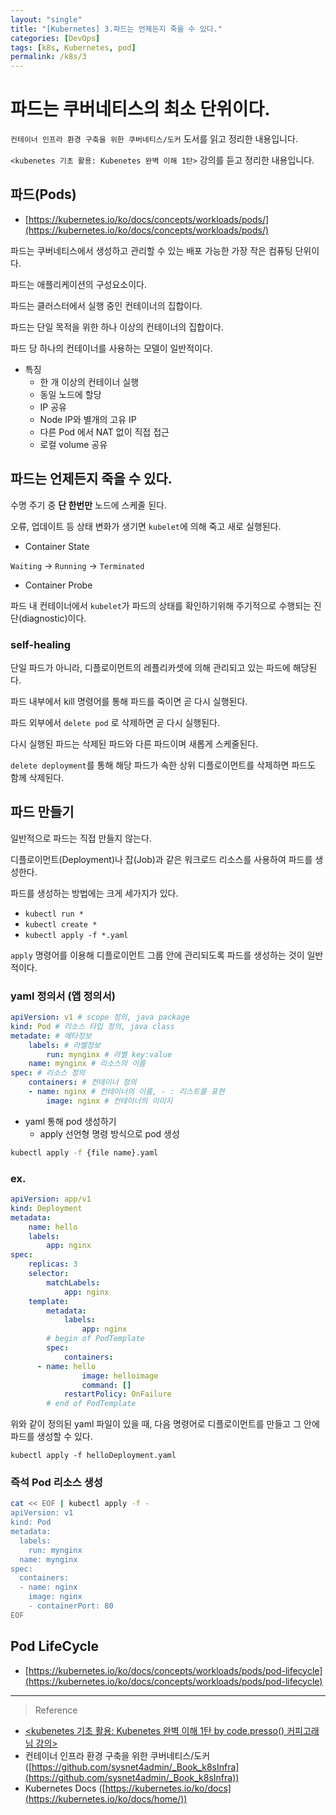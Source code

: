 ```yaml
---
layout: "single"
title: "[Kubernetes] 3.파드는 언제든지 죽을 수 있다."
categories: [DevOps]
tags: [k8s, Kubernetes, pod]
permalink: /k8s/3
---
```


# 파드는 쿠버네티스의 최소 단위이다.

`컨테이너 인프라 환경 구축을 위한 쿠버네티스/도커` 도서를 읽고 정리한 내용입니다.

`<kubenetes 기초 활용: Kubenetes 완벽 이해 1탄>` 강의를 듣고 정리한 내용입니다.

## 파드(Pods)

- [https://kubernetes.io/ko/docs/concepts/workloads/pods/](https://kubernetes.io/ko/docs/concepts/workloads/pods/)

파드는 쿠버네티스에서 생성하고 관리할 수 있는 배포 가능한 가장 작은 컴퓨팅 단위이다.

파드는 애플리케이션의 구성요소이다.

파드는 클러스터에서 실행 중인 컨테이너의 집합이다.

파드는 단일 목적을 위한 하나 이상의 컨테이너의 집합이다.

파드 당 하나의 컨테이너를 사용하는 모델이 일반적이다.

- 특징
  - 한 개 이상의 컨테이너 실행
  - 동일 노드에 할당
  - IP 공유
  - Node IP와 별개의 고유 IP
  - 다른 Pod 에서 NAT 없이 직접 접근
  - 로컬 volume 공유

## 파드는 언제든지 죽을 수 있다.

수명 주기 중 **단 한번만** 노드에 스케줄 된다.

오류, 업데이트 등 상태 변화가 생기면 `kubelet`에 의해 죽고 새로 실행된다.

- Container State

`Waiting` → `Running` → `Terminated`

- Container Probe

파드 내 컨테이너에서 `kubelet`가 파드의 상태를 확인하기위해 주기적으로 수행되는 진단(diagnostic)이다.

### self-healing

단일 파드가 아니라, 디플로이먼트의 레플리카셋에 의해 관리되고 있는 파드에 해당된다.

파드 내부에서 kill 명령어를 통해 파드를 죽이면 곧 다시 실행된다.

파드 외부에서 `delete pod` 로 삭제하면 곧 다시 실행된다. 

다시 실행된 파드는 삭제된 파드와 다른 파드이며 새롭게 스케줄된다.

`delete deployment`를 통해 해당 파드가 속한 상위 디플로이먼트를 삭제하면 파드도 함께 삭제된다.

## 파드 만들기

일반적으로 파드는 직접 만들지 않는다.

디플로이먼트(Deployment)나 잡(Job)과 같은 워크로드 리소스를 사용하여 파드를 생성한다.

파드를 생성하는 방법에는 크게 세가지가 있다.

- `kubectl run *`
- `kubectl create *`
- `kubectl apply -f *.yaml`

`apply` 명령어를 이용해 디플로이먼트 그룹 안에 관리되도록 파드를 생성하는 것이 일반적이다.

### yaml 정의서 (앱 정의서)

```yaml
apiVersion: v1 # scope 정의, java package
kind: Pod # 리소스 타입 정의, java class
metadate: # 메타정보
	labels: # 라벨정보
		run: mynginx # 라벨 key:value
	name: mynginx # 리소스의 이름
spec: # 리소스 정의
	containers: # 컨테이너 정의
	- name: nginx # 컨테이너의 이름, - : 리스트를 표현
		image: nginx # 컨테이너의 이미지
```

- yaml 통해 pod 생성하기
    - apply 선언형 명령 방식으로 pod 생성

```bash
kubectl apply -f {file name}.yaml
```
### ex.

```yaml
apiVersion: app/v1
kind: Deployment
metadata:
	name: hello
	labels: 
		app: nginx
spec:
	replicas: 3
	selector:
		matchLabels:
			app: nginx
	template:
		metadata:
			labels:
				app: nginx
		# begin of PodTemplate
		spec:
			containers:
      - name: hello
				image: helloimage
				command: []
			restartPolicy: OnFailure
		# end of PodTemplate
```

위와 같이 정의된 yaml 파일이 있을 때, 다음 명령어로 디플로이먼트를 만들고 그 안에 파드를 생성할 수 있다.

`kubectl apply -f helloDeployment.yaml`

### 즉석 Pod 리소스 생성

```bash
cat << EOF | kubectl apply -f -
apiVersion: v1
kind: Pod
metadata:
  labels:
    run: mynginx
  name: mynginx
spec:
  containers:
  - name: nginx
    image: nginx
    - containerPort: 80
EOF
```

## Pod LifeCycle

- [https://kubernetes.io/ko/docs/concepts/workloads/pods/pod-lifecycle](https://kubernetes.io/ko/docs/concepts/workloads/pods/pod-lifecycle)

-----

> Reference
- [<kubenetes 기초 활용: Kubenetes 완벽 이해 1탄 by code.presso() 커피고래님 강의>](https://coffeewhale.com/categories/#kubernetes)
- 컨테이너 인프라 환경 구축을 위한 쿠버네티스/도커 ([https://github.com/sysnet4admin/_Book_k8sInfra](https://github.com/sysnet4admin/_Book_k8sInfra))
- Kubernetes Docs ([https://kubernetes.io/ko/docs](https://kubernetes.io/ko/docs/home/))


